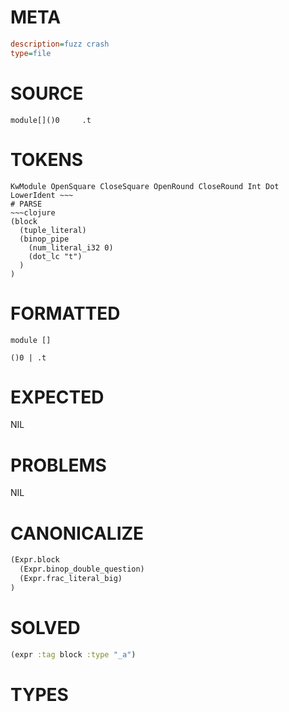 # META
~~~ini
description=fuzz crash
type=file
~~~
# SOURCE
~~~roc
module[]()0     .t
~~~
# TOKENS
~~~text
KwModule OpenSquare CloseSquare OpenRound CloseRound Int Dot LowerIdent ~~~
# PARSE
~~~clojure
(block
  (tuple_literal)
  (binop_pipe
    (num_literal_i32 0)
    (dot_lc "t")
  )
)
~~~
# FORMATTED
~~~roc
module []

()0 | .t
~~~
# EXPECTED
NIL
# PROBLEMS
NIL
# CANONICALIZE
~~~clojure
(Expr.block
  (Expr.binop_double_question)
  (Expr.frac_literal_big)
)
~~~
# SOLVED
~~~clojure
(expr :tag block :type "_a")
~~~
# TYPES
~~~roc
~~~
